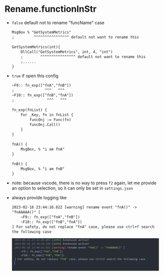 # Rename.functionInStr

- `false` default not to rename "funcName" case

  ```ahk
  MsgBox % "GetSystemMetrics"
  ;         ^^^^^^^^^^^^^^^^ default not want to rename this

  GetSystemMetrics(int){
      DllCall("GetSystemMetrics", int, 4, "int")
      ;        ^^^^^^^^^^^^^^^^ default not want to rename this
      ;......
  }
  ```

- `true` if open this config

  ```ahk
  ~F9:: fn_exp(["fnA","fnB"])
  ;              ^^^   ^^^
  ~F10:: fn_exp(["fnB","fnA"])
  ;               ^^^   ^^^

  fn_exp(fnList) {
      For _Key, fn in fnList {
          funcOnj := Func(fn)
          funcOnj.Call()
      }
  }

  fnA() {
      MsgBox, % "i am fnA"
  }

  fnB() {
      MsgBox, % "i am fnB"
  }
  ```

- note: because vscode, there is no way to press `f2` again, let me provide an option to selection, so it can only be set in `settings.json`
- always provide logging like

  ```log
  2023-02-16 23:44:16.822 [warning] rename event "fnA()" -> "fnAAAAA()" [
      ~F9:: fn_exp(["fnA","fnB"])
      ~F10:: fn_exp(["fnB","fnA"])
  ] For safety, do not replace "fnA" case, please use ctrl+f search the following case
  ```

  ![img](../img/config-rename-option.png)
